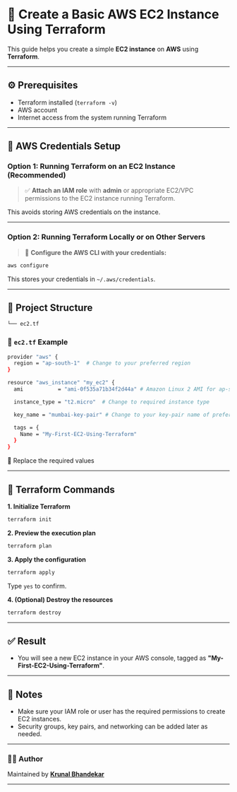 # 🚀 Create a Basic AWS EC2 Instance Using Terraform

This guide helps you create a simple **EC2 instance** on **AWS** using **Terraform**.

---

## ⚙️ Prerequisites

- Terraform installed (`terraform -v`)
- AWS account
- Internet access from the system running Terraform

---

## 🔐 AWS Credentials Setup

### Option 1: Running Terraform on an EC2 Instance (Recommended)

> ✅ **Attach an IAM role** with **admin** or appropriate EC2/VPC permissions to the EC2 instance running Terraform.

This avoids storing AWS credentials on the instance.

---

### Option 2: Running Terraform Locally or on Other Servers

> 📌 **Configure the AWS CLI with your credentials:**

```bash
aws configure
```

This stores your credentials in `~/.aws/credentials`.

---

## 📁 Project Structure

```bash
└── ec2.tf
```

### 📜 `ec2.tf` Example

```bash
provider "aws" {
  region = "ap-south-1"  # Change to your preferred region
}

resource "aws_instance" "my_ec2" {
  ami           = "ami-0f535a71b34f2d44a" # Amazon Linux 2 AMI for ap-south-1

  instance_type = "t2.micro"  # Change to required instance type

  key_name = "mumbai-key-pair" # Change to your key-pair name of preferred region

  tags = {
    Name = "My-First-EC2-Using-Terraform"
  }
}
```

🔄 Replace the required values

---

## 🧪 Terraform Commands

**1. Initialize Terraform**

```bash
terraform init
```

**2. Preview the execution plan**

```bash
terraform plan
```

**3. Apply the configuration**

```bash
terraform apply
```

Type `yes` to confirm.

**4. (Optional) Destroy the resources**

```bash
terraform destroy
```

---

## ✅ Result

- You will see a new EC2 instance in your AWS console, tagged as **"My-First-EC2-Using-Terraform"**.

---

## 📎 Notes

- Make sure your IAM role or user has the required permissions to create EC2 instances.
- Security groups, key pairs, and networking can be added later as needed.

---

### 👨‍💻 Author

Maintained by **[Krunal Bhandekar](https://www.linkedin.com/in/krunal-bhandekar/)**

---
